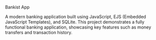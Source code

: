 Bankist App

A modern banking application built using JavaScript, EJS (Embedded JavaScript Templates), and SQLite. This project demonstrates a fully functional banking application, showcasing key features such as money transfers and transaction history.
